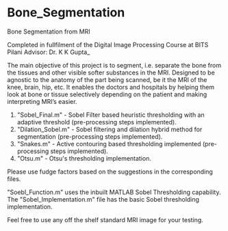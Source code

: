 # Bone_Segmentation
Bone Segmentation from MRI

Completed in fullfilment of the Digital Image Processing Course at BITS Pilani
Advisor: Dr. K K Gupta_

The main objective of this project is to segment, i.e. separate the bone from the tissues and other visible softer substances in the MRI. Designed to be agnostic to the anatomy of the part being scanned, be it the MRI of the knee, brain, hip, etc. It enables the doctors and hospitals by helping them look at bone or tissue selectively depending on the patient and making interpreting MRI’s easier. 

1. "Sobel_Final.m" - Sobel Filter based heuristic thresholding with an adaptive threshold (pre-processing steps implemented).
2. "Dilation_Sobel.m" - Sobel filtering and dilation hybrid method for segmentation (pre-processing steps implemented).
3. "Snakes.m" - Active contouring based thresholding implemented (pre-processing steps implemented).
4. "Otsu.m" - Otsu's thresholding implementation.

Please use fudge factors based on the suggestions in the corresponding files.

"Soebl_Function.m" uses the inbuilt MATLAB Sobel Thresholding capability. The "Sobel_Implementation.m" file has the basic Sobel thresholding implementation.

Feel free to use any off the shelf standard MRI image for your testing.
